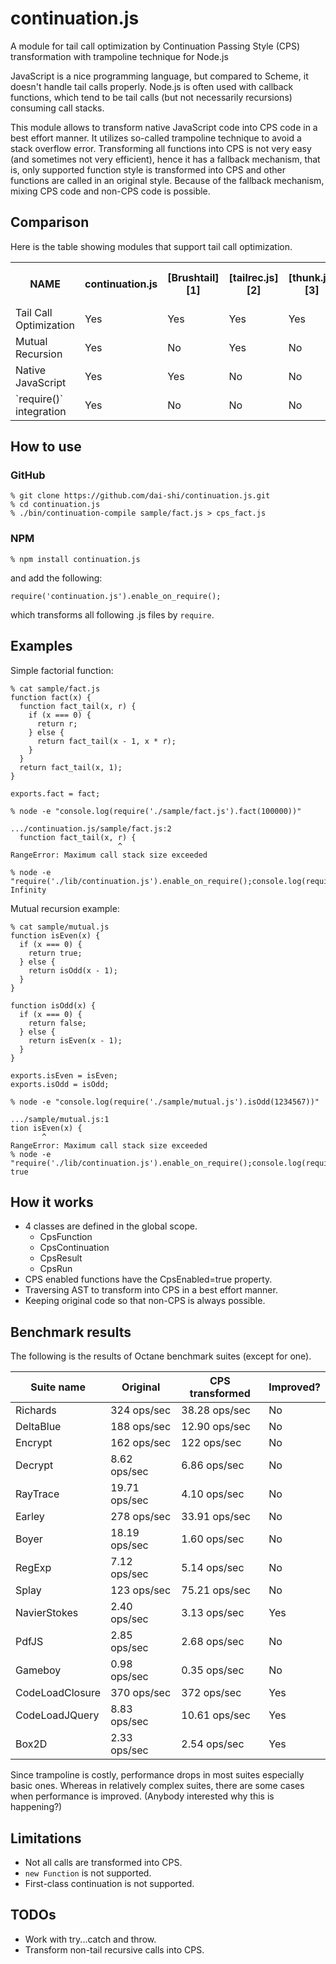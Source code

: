continuation.js
===============

A module for tail call optimization by Continuation Passing Style (CPS)
transformation with trampoline technique for Node.js

JavaScript is a nice programming language, but compared to Scheme,
it doesn't handle tail calls properly.
Node.js is often used with callback functions,
which tend to be tail calls (but not necessarily recursions)
consuming call stacks.

This module allows to transform native JavaScript code into
CPS code in a best effort manner.
It utilizes so-called trampoline technique to avoid a stack overflow error.
Transforming all functions into CPS is not very easy
(and sometimes not very efficient),
hence it has a fallback mechanism, that is, only supported
function style is transformed into CPS and other functions are
called in an original style.
Because of the fallback mechanism, mixing CPS code and non-CPS code
is possible.

Comparison
----------

Here is the table showing modules that support tail call optimization.

<table>
<tr>
<th>NAME</th>
<th>continuation.js</th>
<th>[Brushtail][1]</th>
<th>[tailrec.js][2]</th>
<th>[thunk.js][3]</th>
<th>[tail-call][4]</th>
</tr>
<tr>
<td>Tail Call Optimization</td>
<td>Yes</td>
<td>Yes</td>
<td>Yes</td>
<td>Yes</td>
<td>Yes</td>
</tr>
<tr>
<td>Mutual Recursion</td>
<td>Yes</td>
<td>No</td>
<td>Yes</td>
<td>No</td>
<td>No</td>
</tr>
<tr>
<td>Native JavaScript</td>
<td>Yes</td>
<td>Yes</td>
<td>No</td>
<td>No</td>
<td>Almost</td>
</tr>
<tr>
<td>`require()` integration</td>
<td>Yes</td>
<td>No</td>
<td>No</td>
<td>No</td>
<td>No</td>
</tr>
</table>

[1]: https://github.com/pufuwozu/brushtail "pufuwozu/brushtail"
[2]: https://github.com/natefaubion/tailrec.js "natefaubion/tailrec.js"
[3]: https://github.com/jayferd/thunk.js "jayferd/thunk.js"
[4]: https://github.com/Gozala/js-tail-call "Gozala/js-tail-call"

How to use
----------

### GitHub

    % git clone https://github.com/dai-shi/continuation.js.git
    % cd continuation.js
    % ./bin/continuation-compile sample/fact.js > cps_fact.js

### NPM

    % npm install continuation.js

and add the following:

    require('continuation.js').enable_on_require();

which transforms all following .js files by `require`.

Examples
--------

Simple factorial function:

    % cat sample/fact.js
    function fact(x) {
      function fact_tail(x, r) {
        if (x === 0) {
          return r;
        } else {
          return fact_tail(x - 1, x * r);
        }
      }
      return fact_tail(x, 1);
    }

    exports.fact = fact;

    % node -e "console.log(require('./sample/fact.js').fact(100000))"
    
    .../continuation.js/sample/fact.js:2
      function fact_tail(x, r) {
                            ^
    RangeError: Maximum call stack size exceeded
    
    % node -e "require('./lib/continuation.js').enable_on_require();console.log(require('./sample/fact.js').fact(100000))"
    Infinity

Mutual recursion example:

    % cat sample/mutual.js
    function isEven(x) {
      if (x === 0) {
        return true;
      } else {
        return isOdd(x - 1);
      }
    }

    function isOdd(x) {
      if (x === 0) {
        return false;
      } else {
        return isEven(x - 1);
      }
    }

    exports.isEven = isEven;
    exports.isOdd = isOdd;

    % node -e "console.log(require('./sample/mutual.js').isOdd(1234567))"

    .../sample/mutual.js:1
    tion isEven(x) {
           ^
    RangeError: Maximum call stack size exceeded
    % node -e "require('./lib/continuation.js').enable_on_require();console.log(require('./sample/mutual.js').isOdd(1234567))"
    true

How it works
------------

* 4 classes are defined in the global scope.
    * CpsFunction
    * CpsContinuation
    * CpsResult
    * CpsRun
* CPS enabled functions have the CpsEnabled=true property.
* Traversing AST to transform into CPS in a best effort manner.
* Keeping original code so that non-CPS is always possible.

Benchmark results
-----------------

The following is the results of Octane benchmark suites (except for one).

| Suite name      | Original      | CPS transformed | Improved? |
|-----------------|---------------|-----------------|-----------|
| Richards        | 324 ops/sec   | 38.28 ops/sec   | No        |
| DeltaBlue       | 188 ops/sec   | 12.90 ops/sec   | No        |
| Encrypt         | 162 ops/sec   | 122 ops/sec     | No        |
| Decrypt         | 8.62 ops/sec  | 6.86 ops/sec    | No        |
| RayTrace        | 19.71 ops/sec | 4.10 ops/sec    | No        |
| Earley          | 278 ops/sec   | 33.91 ops/sec   | No        |
| Boyer           | 18.19 ops/sec | 1.60 ops/sec    | No        |
| RegExp          | 7.12 ops/sec  | 5.14 ops/sec    | No        |
| Splay           | 123 ops/sec   | 75.21 ops/sec   | No        |
| NavierStokes    | 2.40 ops/sec  | 3.13 ops/sec    | Yes       |
| PdfJS           | 2.85 ops/sec  | 2.68 ops/sec    | No        |
| Gameboy         | 0.98 ops/sec  | 0.35 ops/sec    | No        |
| CodeLoadClosure | 370 ops/sec   | 372 ops/sec     | Yes       |
| CodeLoadJQuery  | 8.83 ops/sec  | 10.61 ops/sec   | Yes       |
| Box2D           | 2.33 ops/sec  | 2.54 ops/sec    | Yes       |

Since trampoline is costly,
performance drops in most suites especially basic ones.
Whereas in relatively complex suites, there are some cases
when performance is improved. (Anybody interested why this is happening?)

Limitations
-----------

* Not all calls are transformed into CPS.
* `new Function` is not supported.
* First-class continuation is not supported.

TODOs
-----

* Work with try...catch and throw.
* Transform non-tail recursive calls into CPS.
